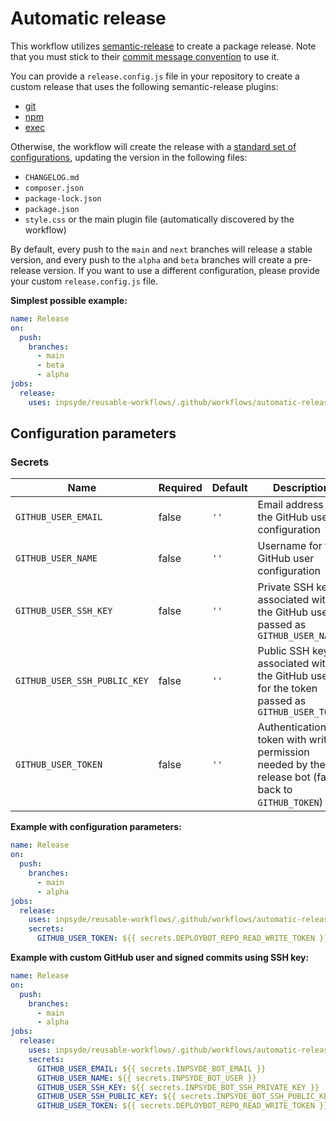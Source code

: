 # Automatic release

This workflow utilizes [semantic-release](https://github.com/semantic-release/semantic-release) to create a package
release.
Note that you must stick to
their [commit message convention](https://github.com/semantic-release/semantic-release#commit-message-format) to use it.

You can provide a `release.config.js` file in your repository to create a custom release that uses the following
semantic-release plugins:

- [git](https://github.com/semantic-release/git)
- [npm](https://github.com/semantic-release/npm)
- [exec](https://github.com/semantic-release/exec)

Otherwise, the workflow will create the release with a [standard set of configurations](../templates/automatic-release/release.config.js), updating the version in the
following files:

- `CHANGELOG.md`
- `composer.json`
- `package-lock.json`
- `package.json`
- `style.css` or the main plugin file (automatically discovered by the workflow)

By default, every push to the `main` and `next` branches will release a stable version, and every push to the `alpha`
and `beta` branches will create a pre-release version.
If you want to use a different configuration, please provide your custom `release.config.js` file.

**Simplest possible example:**

```yml
name: Release
on:
  push:
    branches:
      - main
      - beta
      - alpha
jobs:
  release:
    uses: inpsyde/reusable-workflows/.github/workflows/automatic-release.yml@main
```

## Configuration parameters

### Secrets

| Name                         | Required | Default | Description                                                                                         |
|------------------------------|----------|---------|-----------------------------------------------------------------------------------------------------|
| `GITHUB_USER_EMAIL`          | false    | `''`    | Email address for the GitHub user configuration                                                     |
| `GITHUB_USER_NAME`           | false    | `''`    | Username for the GitHub user configuration                                                          |
| `GITHUB_USER_SSH_KEY`        | false    | `''`    | Private SSH key associated with the GitHub user passed as `GITHUB_USER_NAME`                        |
| `GITHUB_USER_SSH_PUBLIC_KEY` | false    | `''`    | Public SSH key associated with the GitHub user for the token passed as `GITHUB_USER_TOKEN`          |
| `GITHUB_USER_TOKEN`          | false    | `''`    | Authentication token with write permission needed by the release bot (falls back to `GITHUB_TOKEN`) |

**Example with configuration parameters:**

```yml
name: Release
on:
  push:
    branches:
      - main
      - alpha
jobs:
  release:
    uses: inpsyde/reusable-workflows/.github/workflows/automatic-release.yml@main
    secrets:
      GITHUB_USER_TOKEN: ${{ secrets.DEPLOYBOT_REPO_READ_WRITE_TOKEN }}
```

**Example with custom GitHub user and signed commits using SSH key:**

```yml
name: Release
on:
  push:
    branches:
      - main
      - alpha
jobs:
  release:
    uses: inpsyde/reusable-workflows/.github/workflows/automatic-release.yml@main
    secrets:
      GITHUB_USER_EMAIL: ${{ secrets.INPSYDE_BOT_EMAIL }}
      GITHUB_USER_NAME: ${{ secrets.INPSYDE_BOT_USER }}
      GITHUB_USER_SSH_KEY: ${{ secrets.INPSYDE_BOT_SSH_PRIVATE_KEY }}
      GITHUB_USER_SSH_PUBLIC_KEY: ${{ secrets.INPSYDE_BOT_SSH_PUBLIC_KEY }}
      GITHUB_USER_TOKEN: ${{ secrets.DEPLOYBOT_REPO_READ_WRITE_TOKEN }}
```
